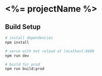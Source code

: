 # <%= projectName %>

## Build Setup

``` bash
# install dependencies
npm install

# serve with hot reload at localhost:8080
npm run dev

# build for prod
npm run build:prod

